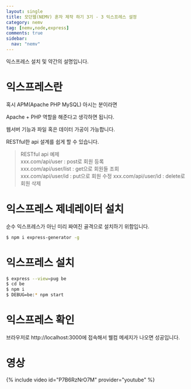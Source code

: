```yaml
---
layout: single
title: 모던웹(NEMV) 혼자 제작 하기 3기 - 3 익스프레스 설정
category: nemv
tag: [nemv,node,express]
comments: true
sidebar:
  nav: "nemv"
---
```


익스프레스 설치 및 약간의 설명입니다.

# 익스프레스란

혹시 APM(Apache PHP MySQL) 아시는 분이라면

Apache + PHP 역할을 해준다고 생각하면 됩니다.

웹서버 기능과 파일 혹은 데이터 가공이 가능합니다.

RESTful한 api 설계를 쉽게 할 수 있습니다.

> RESTful api 예제  
xxx.com/api/user : post로 회원 등록  
xxx.com/api/user/list : get으로 회원들 조회  
xxx.com/api/user/id : put으로 회원 수정
xxx.com/api/user/id : delete로 회원 삭제

# 익스프레스 제네레이터 설치

순수 익스프레스가 아닌 미리 짜여진 골격으로 설치하기 위함입니다.

```bash
$ npm i express-generator -g
```

# 익스프레스 설치

```bash
$ express --view=pug be
$ cd be
$ npm i
$ DEBUG=be:* npm start 
```

# 익스프레스 확인

브라우저로 http://localhost:3000에 접속해서 웰컴 메세지가 나오면 성공입니다. 

# 영상

{% include video id="P7B6RzNrO7M" provider="youtube" %}   


 